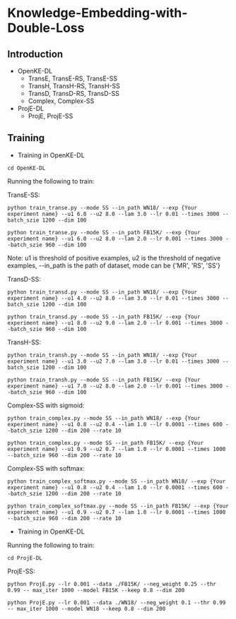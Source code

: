 # Knowledge-Embedding-with-Double-Loss
## Introduction
- OpenKE-DL
  + TransE, TransE-RS, TransE-SS
  + TransH, TransH-RS, TransH-SS
  + TransD, TransD-RS, TransD-SS
  + Complex, Complex-SS
- ProjE-DL
  + ProjE, ProjE-SS
## Training
- Training in OpenKE-DL

```
cd OpenKE-DL
```

Running the following to train:

TransE-SS:
```
python train_transe.py --mode SS --in_path WN18/ --exp {Your experiment name} --u1 6.0 --u2 8.0 --lam 3.0 --lr 0.01 --times 3000 --batch_szie 1200 --dim 100 
```
```
python train_transe.py --mode SS --in_path FB15K/ --exp {Your experiment name} --u1 6.0 --u2 8.0 --lam 2.0 --lr 0.001 --times 3000 --batch_szie 960 --dim 100 
```
Note: u1 is threshold of positive examples, u2 is the threshold of negative examples, --in_path is the path of dataset, mode can be {'MR', 'RS', 'SS'}


TransD-SS:
```
python train_transd.py --mode SS --in_path WN18/ --exp {Your experiment name} --u1 4.0 --u2 8.0 --lam 3.0 --lr 0.01 --times 3000 --batch_szie 1200 --dim 100 
```
```
python train_transd.py --mode SS --in_path FB15K/ --exp {Your experiment name} --u1 8.0 --u2 9.0 --lam 2.0 --lr 0.001 --times 3000 --batch_szie 960 --dim 100 
```


TransH-SS:
```
python train_transh.py --mode SS --in_path WN18/ --exp {Your experiment name} --u1 3.0 --u2 7.0 --lam 3.0 --lr 0.01 --times 3000 --batch_szie 1200 --dim 100 
```
```
python train_transh.py --mode SS --in_path FB15K/ --exp {Your experiment name} --u1 7.0 --u2 8.0 --lam 2.0 --lr 0.001 --times 3000 --batch_szie 960 --dim 100 
```

Complex-SS with sigmoid:
```
python train_complex.py --mode SS --in_path WN18/ --exp {Your experiment name} --u1 0.8 --u2 0.4 --lam 1.0 --lr 0.0001 --times 600 --batch_szie 1200 --dim 200 --rate 10
```
```
python train_complex.py --mode SS --in_path FB15K/ --exp {Your experiment name} --u1 0.9 --u2 0.7 --lam 1.0 --lr 0.0001 --times 1000 --batch_szie 960 --dim 200 --rate 10
```

Complex-SS with softmax:
```
python train_complex_softmax.py --mode SS --in_path WN18/ --exp {Your experiment name} --u1 0.8 --u2 0.4 --lam 1.0 --lr 0.0001 --times 600 --batch_szie 1200 --dim 200 --rate 10
```
```
python train_complex_softmax.py --mode SS --in_path FB15K/ --exp {Your experiment name} --u1 0.9 --u2 0.7 --lam 1.0 --lr 0.0001 --times 1000 --batch_szie 960 --dim 200 --rate 10
```

- Training in OpenKE-DL

Running the following to train:

```
cd ProjE-DL
```

ProjE-SS:
```
python ProjE.py --lr 0.001 --data ./FB15K/ --neg_weight 0.25 --thr 0.99 -- max_iter 1000 --model FB15K --keep 0.8 --dim 200
```
```
python ProjE.py --lr 0.001 --data ./WN18/ --neg_weight 0.1 --thr 0.99 -- max_iter 1000 --model WN18 --keep 0.8 --dim 200
```
